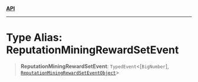 [**API**](../../../README.md)

***

# Type Alias: ReputationMiningRewardSetEvent

> **ReputationMiningRewardSetEvent**: `TypedEvent`\<\[`BigNumber`\], [`ReputationMiningRewardSetEventObject`](../interfaces/ReputationMiningRewardSetEventObject.md)\>
